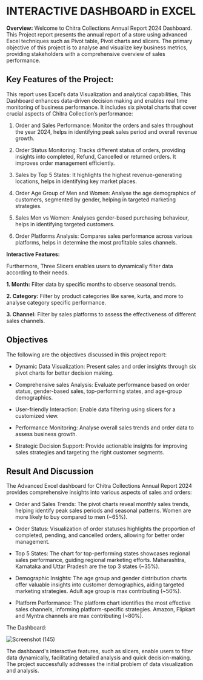 # INTERACTIVE DASHBOARD in EXCEL
**Overview:**
Welcome to Chitra Collections Annual Report 2024 Dashboard. This Project report presents the annual report of a store using advanced Excel techniques such as Pivot table, Pivot charts and slicers. The primary objective of this project is to analyse and visualize key business metrics, providing stakeholders with a comprehensive overview of sales performance.<br>

## Key Features of the Project:
 
This report uses Excel’s data Visualization and analytical capabilities, This Dashboard enhances data-driven decision making and enables real time monitoring of business performance. It includes six pivotal charts that cover crucial aspects of Chitra Collection’s performance:<br>

1. Order and Sales Performance:
Monitor the orders and sales throughout the year 2024, helps in identifying peak sales period and overall revenue growth.<br>

2. Order Status Monitoring:
Tracks different status of orders, providing insights into completed, Refund, Cancelled or returned orders. It improves order management efficiently.<br>

3. Sales by Top 5 States:
It highlights the highest revenue-generating locations, helps in identifying key market places.<br>

4. Order Age Group of Men and Women:
Analyse the age demographics of customers, segmented by gender, helping in targeted marketing strategies.<br>

5. Sales Men vs Women:
Analyses gender-based purchasing behaviour, helps in identifying targeted customers.<br>

6. Order Platforms Analysis: 
Compares sales performance across various platforms, helps in determine the most profitable sales channels.<br>

**Interactive Features:**

Furthermore, Three Slicers enables users to dynamically filter data according to their needs.<br>

**1. Month:**
Filter data by specific months to observe seasonal trends.<br>

**2. Category:**
Filter by product categories like saree, kurta, and more to analyse category specific performance.<br>

**3. Channel:**
Filter by sales platforms to assess the effectiveness of different sales channels.<br>

## Objectives
The following are the objectives discussed in this project report:<br>

-	Dynamic Data Visualization: 
Present sales and order insights through six pivot charts for better decision making.<br>

- Comprehensive sales Analysis:
Evaluate performance based on order status, gender-based sales, top-performing states, and age-group demographics.<br>

-	User-friendly Interaction:
Enable data filtering using slicers for a customized view.<br>

-	Performance Monitoring:
Analyse overall sales trends and order data to assess business growth.<br>


-	Strategic Decision Support: 
Provide actionable insights for improving sales strategies and targeting the right customer segments.<br>

## Result And Discussion
 The Advanced Excel dashboard for Chitra Collections Annual Report 2024 provides comprehensive insights into various aspects of sales and orders:<br>

-	Order and Sales Trends: 
The pivot charts reveal monthly sales trends, helping identify peak sales periods and seasonal patterns. Women are more likely to buy compared to men (~65%).<br>

-	Order Status: 
Visualization of order statuses highlights the proportion of completed, pending, and cancelled orders, allowing for better order management.<br>


- Top 5 States:
The chart for top-performing states showcases regional sales performance, guiding regional marketing efforts. Maharashtra, Karnataka and Uttar Pradesh are the top 3 states (~35%).<br>

- Demographic Insights:
The age group and gender distribution charts offer valuable insights into customer demographics, aiding targeted marketing strategies. Adult age group is max contributing (~50%).<br>


-	Platform Performance:
The platform chart identifies the most effective sales channels, informing platform-specific strategies. Amazon, Flipkart and Myntra channels are max contributing (~80%).<br>


The Dashboard:

![Screenshot (145)](https://github.com/user-attachments/assets/fcf85f32-8d86-4547-a088-275eecc57d66)


The dashboard's interactive features, such as slicers, enable users to filter data dynamically, facilitating detailed analysis and quick decision-making. The project successfully addresses the initial problem of data visualization and analysis.


